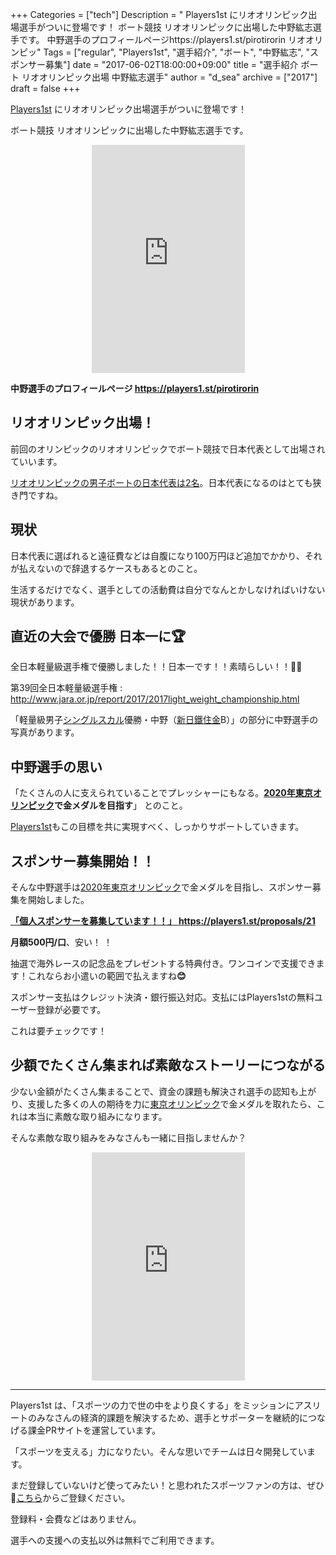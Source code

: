 +++
Categories = ["tech"]
Description = " Players1st にリオオリンピック出場選手がついに登場です！  ボート競技 リオオリンピックに出場した中野紘志選手です。  中野選手のプロフィールページhttps://players1.st/pirotirorin  リオオリンピッ"
Tags = ["regular", "Players1st", "選手紹介", "ボート", "中野紘志", "スポンサー募集"]
date = "2017-06-02T18:00:00+09:00"
title = "選手紹介 ボート リオオリンピック出場 中野紘志選手"
author = "d_sea"
archive = ["2017"]
draft = false
+++

<body>
<p><a href="https://players1.st/">Players1st</a> にリオオリンピック出場選手がついに登場です！</p>


<p>ボート競技 リオオリンピックに出場した中野紘志選手です。</p>




<center>
<iframe src="https://players1.st/pirotirorin/widget" width="245" height="365" frameborder="0" scrolling="no" class="widget">
</iframe>
</center>




<p><b>中野選手のプロフィールページ
<a href="https://players1.st/pirotirorin">https://players1.st/pirotirorin</a></b></p>




<h2>リオオリンピック出場！</h2>


<p>前回のオリンピックのリオオリンピックでボート競技で日本代表として出場されていいます。</p>


<p><a href="http://www.joc.or.jp/games/olympic/riodejaneiro/sports/rowing/team/">リオオリンピックの男子ボートの日本代表は2名</a>。日本代表になるのはとても狭き門ですね。</p>


<h2>現状</h2>


<p>日本代表に選ばれると遠征費などは自腹になり100万円ほど追加でかかり、それが払えないので辞退するケースもあるとのこと。</p>


<p>生活するだけでなく、選手としての活動費は自分でなんとかしなければいけない現状があります。</p>


<h2>直近の大会で優勝 日本一に🏆</h2>


<p>全日本軽量級選手権で優勝しました！！日本一です！！素晴らしい！！🥇🎊</p>


<p>第39回全日本軽量級選手権 :<a href="http://www.jara.or.jp/report/2017/2017light_weight_championship.html"> http://www.jara.or.jp/report/2017/2017light_weight_championship.html</a></p>


<p>「軽量級男子<a class="keyword" href="http://d.hatena.ne.jp/keyword/%A5%B7%A5%F3%A5%B0%A5%EB%A5%B9%A5%AB%A5%EB">シングルスカル</a>優勝・中野（<a class="keyword" href="http://d.hatena.ne.jp/keyword/%BF%B7%C6%FC%EF%C4%BD%BB%B6%E2">新日鐵住金</a>B）」の部分に中野選手の写真があります。</p>


<h2>中野選手の思い</h2>


<p>「たくさんの人に支えられていることでプレッシャーにもなる。<b><a class="keyword" href="http://d.hatena.ne.jp/keyword/2020%C7%AF%C5%EC%B5%FE%A5%AA%A5%EA%A5%F3%A5%D4%A5%C3%A5%AF">2020年東京オリンピック</a>で金メダルを目指す</b>」
とのこと。</p>


<p><a href="https://players1.st/">Players1st</a>もこの目標を共に実現すべく、しっかりサポートしていきます。</p>


<h2>スポンサー募集開始！！</h2>


<p>そんな中野選手は<a class="keyword" href="http://d.hatena.ne.jp/keyword/2020%C7%AF%C5%EC%B5%FE%A5%AA%A5%EA%A5%F3%A5%D4%A5%C3%A5%AF">2020年東京オリンピック</a>で金メダルを目指し、スポンサー募集を開始しました。</p>


<p><a href="https://players1.st/proposals/21"><b>「個人スポンサーを募集しています！！」 <a href="https://players1.st/proposals/21">https://players1.st/proposals/21</a></b></a></p>


<p><b>月額500円/口</b>、安い！ ！<br></p>


<p>抽選で海外レースの記念品をプレゼントする特典付き。ワンコインで支援できます！これならお小遣いの範囲で払えますね<b>😊</b></p>


<p>スポンサー支払はクレジット決済・銀行振込対応。支払にはPlayers1stの無料ユーザー登録が必要です。</p>


<p>
これは要チェックです！</p>


<h2>少額でたくさん集まれば素敵なストーリーにつながる</h2>


<p>少ない金額がたくさん集まることで、資金の課題も解決され選手の認知も上がり、支援した多くの人の期待を力に<a class="keyword" href="http://d.hatena.ne.jp/keyword/%C5%EC%B5%FE%A5%AA%A5%EA%A5%F3%A5%D4%A5%C3%A5%AF">東京オリンピック</a>で金メダルを取れたら、これは本当に素敵な取り組みになります。</p>


<p>
そんな素敵な取り組みをみなさんも一緒に目指しませんか？</p>




<center>
<iframe src="https://players1.st/pirotirorin/widget" width="245" height="365" frameborder="0" scrolling="no" class="widget">
</iframe>
</center>




<hr>
<p>Players1st は、「スポーツの力で世の中をより良くする」をミッションにアスリートのみなさんの経済的課題を解決するため、選手とサポーターを継続的につなげる課金PRサイトを運営しています。</p>
<p>「スポーツを支える」力になりたい。そんな思いでチームは日々開発しています。</p>
<p>まだ登録していないけど使ってみたい！と思われたスポーツファンの方は、ぜひ🔗<a href="https://players1.st/users/sign_up?from=blog">こちら</a>からご登録ください。</p>
<p>登録料・会費などはありません。


</p>
<p>選手への支援への支払以外は無料でご利用できます。</p>
</body>
